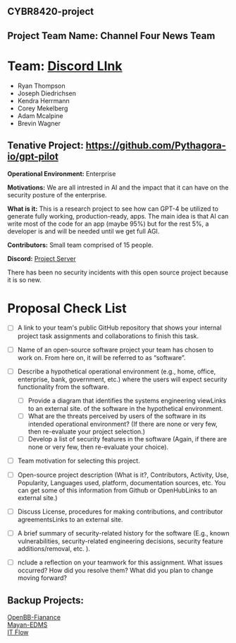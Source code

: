 ## CYBR8420-project

## Project Team Name: Channel Four News Team


#
# Team: [Discord LInk](https://discord.gg/eVmCJA64)
- Ryan Thompson
- Joseph Diedrichsen
- Kendra Herrmann
- Corey Mekelberg
- Adam Mcalpine
- Brevin Wagner

## **Tenative Project: https://github.com/Pythagora-io/gpt-pilot**

**Operational Environment:** Enterprise

**Motivations:** We are all intrested in AI and the impact that it can have on the security posture of the enterprise. 

**What is it:** This is a research project to see how can GPT-4 be utilized to generate fully working, production-ready, apps. The main idea is that AI can write most of the code for an app (maybe 95%) but for the rest 5%, a developer is and will be needed until we get full AGI.

**Contributors:** Small team comprised of 15 people. 

**Discord:** [Project Server](https://discord.com/invite/FWnRZdCb)

There has been no security incidents with this open source project because it is so new.


# **Proposal Check List**
- [ ] A link to your team's public GitHub repository that shows your internal project task assignments and collaborations to finish this task.
- [ ] Name of an open-source software project your team has chosen to work on. From here on, it will be referred to as “software”.
- [ ] Describe a hypothetical operational environment (e.g., home, office, enterprise, bank, government, etc.) where the users will expect security functionality from the software.
    - [ ] Provide a diagram that identifies the systems engineering viewLinks to an external site. of the software in the hypothetical environment. 
    - [ ] What are the threats perceived by users of the software in its intended operational environment? (If there are none or very few, then re-evaluate your project selection.)
    - [ ] Develop a list of security features in the software (Again, if there are none or very few, then re-evaluate your choice).
- [ ] Team motivation for selecting this project.
- [ ] Open-source project description (What is it?, Contributors, Activity, Use, Popularity, Languages used, platform, documentation sources, etc. You can get some of this information from Github or OpenHubLinks to an external site.)
- [ ] Discuss License, procedures for making contributions, and contributor agreementsLinks to an external site.
- [ ] A brief summary of security-related history for the software (E.g., known vulnerabilities, security-related engineering decisions, security feature additions/removal, etc. ).
- [ ] nclude a reflection on your teamwork for this assignment. What issues occurred? How did you resolve them? What did you plan to change moving forward? 



## Backup Projects:

[OpenBB-Fianance](https://github.com/OpenBB-finance)\
[Mayan-EDMS](https://github.com/mayan-edms/Mayan-EDMS)\
[IT Flow](https://github.com/itflow-org/itflow)